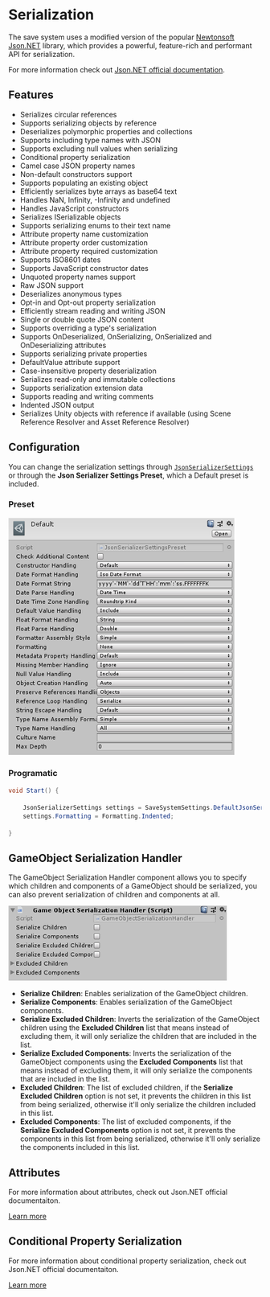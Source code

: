 # Serialization

The save system uses a modified version of the popular [Newtonsoft Json.NET](https://www.newtonsoft.com/json) library, which provides a powerful, feature-rich and performant API for serialization.

For more information check out [Json.NET official documentation](https://www.newtonsoft.com/json/help/html/Introduction.htm).

## Features

- Serializes circular references
- Supports serializing objects by reference
- Deserializes polymorphic properties and collections
- Supports including type names with JSON
- Supports excluding null values when serializing
- Conditional property serialization
- Camel case JSON property names
- Non-default constructors support
- Supports populating an existing object
- Efficiently serializes byte arrays as base64 text
- Handles NaN, Infinity, -Infinity and undefined
- Handles JavaScript constructors
- Serializes ISerializable objects
- Supports serializing enums to their text name
- Attribute property name customization
- Attribute property order customization
- Attribute property required customization
- Supports ISO8601 dates
- Supports JavaScript constructor dates
- Unquoted property names support
- Raw JSON support
- Deserializes anonymous types
- Opt-in and Opt-out property serialization
- Efficiently stream reading and writing JSON
- Single or double quote JSON content
- Supports overriding a type's serialization
- Supports OnDeserialized, OnSerializing, OnSerialized and OnDeserializing attributes
- Supports serializing private properties
- DefaultValue attribute support
- Case-insensitive property deserialization
- Serializes read-only and immutable collections
- Supports serialization extension data
- Supports reading and writing comments
- Indented JSON output
- Serializes Unity objects with reference if available (using Scene Reference Resolver and Asset Reference Resolver)

## Configuration

You can change the serialization settings through [`JsonSerializerSettings`](xref:Bayat.Json.JsonSerializerSettings) or through the **Json Serializer Settings Preset**, which a Default preset is included.

### Preset

![Default Json Serializer Settings Preset](../images/default-json-serializer-settings-preset.png)

### Programatic

```csharp
void Start() {

    JsonSerializerSettings settings = SaveSystemSettings.DefaultJsonSerializerSettings;
    settings.Formatting = Formatting.Indented;

}
```

## GameObject Serialization Handler

The GameObject Serialization Handler component allows you to specify which children and components of a GameObject should be serialized, you can also prevent serialization of children and components at all.

![GameObject Serialization Handler Component](../images/gameobject-serialization-handler-component.png)

- **Serialize Children**: Enables serialization of the GameObject children.
- **Serialize Components**: Enables serialization of the GameObject components.
- **Serialize Excluded Children**: Inverts the serialization of the GameObject children using the **Excluded Children** list that means instead of excluding them, it will only serialize the children that are included in the list.
- **Serialize Excluded Components**: Inverts the serialization of the GameObject components using the **Excluded Components** list that means instead of excluding them, it will only serialize the components that are included in the list.
- **Excluded Children**: The list of excluded children, if the **Serialize Excluded Children** option is not set, it prevents the children in this list from being serialized, otherwise it'll only serialize the children included in this list.
- **Excluded Components**: The list of excluded components, if the **Serialize Excluded Components** option is not set, it prevents the components in this list from being serialized, otherwise it'll only serialize the components included in this list.

## Attributes

For more information about attributes, check out Json.NET official documentaiton.

[Learn more](https://www.newtonsoft.com/json/help/html/SerializationAttributes.htm)

## Conditional Property Serialization

For more information about conditional property serialization, check out Json.NET official documentaiton.

[Learn more](https://www.newtonsoft.com/json/help/html/ConditionalProperties.htm)